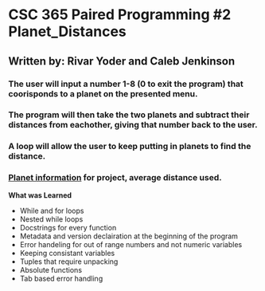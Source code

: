 # CSC 365 Paired Programming #2 Planet_Distances
## Written by: Rivar Yoder and Caleb Jenkinson 
### The user will input a number 1-8 (0 to exit the program) that coorisponds to a planet on the presented menu. 
### The program will then take the two planets and subtract their distances from eachother, giving that number back to the user. 
### A loop will allow the user to keep putting in planets to find the distance.
### [Planet information](https://www.universetoday.com/15462/how-far-are-the-planets-from-the-sun/) for project, average distance used.

**What was Learned**
* While and for loops
* Nested while loops
* Docstrings for every function
* Metadata and version declairation at the beginning of the program
* Error handeling for out of range numbers and not numeric variables
* Keeping consistant variables
* Tuples that require unpacking
* Absolute functions
* Tab based error handling 
